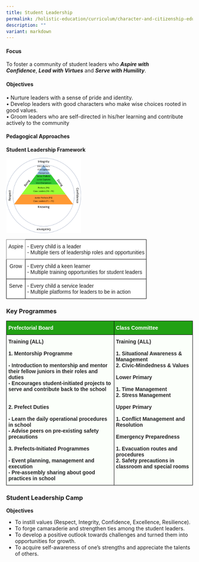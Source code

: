 ```yaml
---
title: Student Leadership
permalink: /holistic-education/curriculum/character-and-citizenship-education/student-leadership/
description: ""
variant: markdown
---
```

#### Focus

To foster a community of student leaders who&nbsp;**_Aspire with Confidence_**,&nbsp;**_Lead with Virtues_**&nbsp;and&nbsp;**_Serve with Humility_**.  
  
#### Objectives

•	Nurture leaders with a sense of pride and identity. <br>
•	Develop leaders with good characters who make wise choices rooted in good values. <br>
•	Groom leaders who are self-directed in his/her learning and contribute actively to the community

#### Pedagogical Approaches

**Student Leadership Framework**

<img src="/images/Curriculum/CCE/Student%20Leadership/Student%20Leadership%20Framework.png" style="width:40%">

<br>

<style type="text/css">
.tg  {border-collapse:collapse;border-spacing:0;}
.tg td{border-color:black;border-style:solid;border-width:1px;font-family:Arial, sans-serif;font-size:14px;
  overflow:hidden;padding:10px 5px;word-break:normal;}
.tg th{border-color:black;border-style:solid;border-width:1px;font-family:Arial, sans-serif;font-size:14px;
  font-weight:normal;overflow:hidden;padding:10px 5px;word-break:normal;}
.tg .tg-nbj5{background-color:#FFF;border-color:inherit;text-align:center;vertical-align:top}
.tg .tg-ktyi{background-color:#FFF;text-align:left;vertical-align:top}
.tg .tg-7yig{background-color:#FFF;text-align:center;vertical-align:top}
</style>
<table class="tg">
<thead>
  <tr>
    <th class="tg-nbj5">Aspire</th>
    <th class="tg-ktyi"><span style="background-color:transparent">- Every child is a leader </span><br><span style="background-color:transparent">- Multiple tiers of leadership roles and opportunities</span></th>
  </tr>
</thead>
<tbody>
  <tr>
    <td class="tg-7yig">Grow</td>
    <td class="tg-ktyi"><span style="background-color:transparent">- Every child a keen learner </span><br><span style="background-color:transparent">- Multiple training opportunities for student leaders</span></td>
  </tr>
  <tr>
    <td class="tg-7yig">Serve</td>
    <td class="tg-ktyi"><span style="background-color:transparent">- Every child a service leader </span><br><span style="background-color:transparent">- Multiple platforms for leaders to be in action</span></td>
  </tr>
</tbody>
</table>

### Key Programmes

<style type="text/css">
.tg  {border-collapse:collapse;border-spacing:0;}
.tg td{border-color:black;border-style:solid;border-width:1px;font-family:Arial, sans-serif;font-size:14px;
  overflow:hidden;padding:10px 5px;word-break:normal;}
.tg th{border-color:black;border-style:solid;border-width:1px;font-family:Arial, sans-serif;font-size:14px;
  font-weight:normal;overflow:hidden;padding:10px 5px;word-break:normal;}
.tg .tg-3kke{background-color:#22A114;color:#FFF;font-weight:bold;text-align:left;vertical-align:top}
.tg .tg-8wja{background-color:#FBFFFA;color:#222;font-weight:bold;text-align:left;vertical-align:top}
</style>
<table class="tg">
<thead>
  <tr>
    <th class="tg-3kke">Prefectorial Board</th>
    <th class="tg-3kke">Class Committee</th>
  </tr>
</thead>
<tbody>
  <tr>
    <td class="tg-8wja">Training (ALL)<br><br>1. Mentorship Programme<br><br>- Introduction to mentorship and mentor their fellow juniors in their roles and duties<br>- Encourages student-initiated projects to serve and contribute back to the school<br><br><br>2. Prefect Duties<br><br>- Learn the daily operational procedures in school<br>- Advise peers on pre-existing safety precautions<br><br>3. Prefects-Initiated Programmes<br><br>- Event planning, management and execution<br>- Pre-assembly sharing about good practices in school</td>
    <td class="tg-8wja">Training (ALL)<br><br>1. Situational Awareness &amp; Management<br>2. Civic-Mindedness &amp; Values<br><br>Lower Primary<br><br>1. Time Management<br>2. Stress Management<br><br>Upper Primary<br><br>1. Conflict Management and Resolution<br><br>Emergency Preparedness<br><br>1. Evacuation routes and procedures<br>2. Safety precautions in classroom and special rooms</td>
  </tr>
</tbody>
</table>

### Student Leadership Camp

**Objectives**

* To instill values (Respect, Integrity, Confidence, Excellence, Resilience).
* To forge camaraderie and strengthen ties among the student leaders.
* To develop a positive outlook towards challenges and turned them into opportunities for growth.
* To acquire self-awareness of one’s strengths and appreciate the talents of others.
